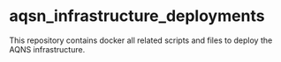 # aqsn_infrastructure_deployments

This repository contains docker all related scripts and files to deploy the AQNS infrastructure.
